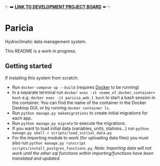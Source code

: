 ✨ ➡️ [**LINK TO DEVELOPMENT PROJECT BOARD**](https://github.com/ImperialCollegeLondon/paricia/projects/1) ⬅️ ✨

# Paricia

Hydroclimatic data management system.

This README is a work in progress.

## Getting started

If installing this system from scratch:

- Run `docker-compose up --build` (requires [Docker](https://www.docker.com/) to be running)
- In a separate terminal run `docker exec -it <name_of_docker_container> bash` e.g. `docker exec -it paricia_web_1 bash` to start a bash session in the container. You can find the name of the container in the Docker Desktop GUI, or by running `docker container ls`.
- Run `python manage.py makemigrations` to create initial migrations for each app.
- Run `python manage.py migrate` to execute the migrations.
- If you want to load initial data (variables, units, stations...) run `python manage.py shell < scripts/load_initial_data.py`
- For the importing module to work (for uploading data files) you must also run `python manage.py runscript scripts/install_postgres_functions.py`. *Note: Importing data will not work until the other sql functions within importing/functions have been translated and updated.*
